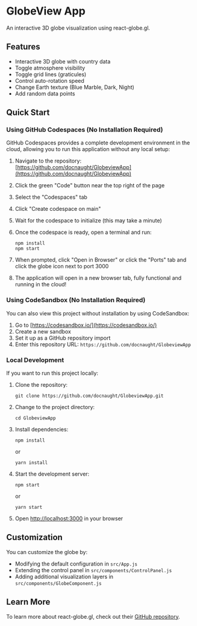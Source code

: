 # GlobeView App

An interactive 3D globe visualization using react-globe.gl.

## Features

- Interactive 3D globe with country data
- Toggle atmosphere visibility
- Toggle grid lines (graticules)
- Control auto-rotation speed
- Change Earth texture (Blue Marble, Dark, Night)
- Add random data points

## Quick Start

### Using GitHub Codespaces (No Installation Required)

GitHub Codespaces provides a complete development environment in the cloud, allowing you to run this application without any local setup:

1. Navigate to the repository: [https://github.com/docnaught/GlobeviewApp](https://github.com/docnaught/GlobeviewApp)

2. Click the green "Code" button near the top right of the page

3. Select the "Codespaces" tab

4. Click "Create codespace on main"

5. Wait for the codespace to initialize (this may take a minute)

6. Once the codespace is ready, open a terminal and run:
   ```
   npm install
   npm start
   ```

7. When prompted, click "Open in Browser" or click the "Ports" tab and click the globe icon next to port 3000

8. The application will open in a new browser tab, fully functional and running in the cloud!

### Using CodeSandbox (No Installation Required)

You can also view this project without installation by using CodeSandbox:

1. Go to [https://codesandbox.io/](https://codesandbox.io/) 
2. Create a new sandbox
3. Set it up as a GitHub repository import
4. Enter this repository URL: `https://github.com/docnaught/GlobeviewApp`

### Local Development

If you want to run this project locally:

1. Clone the repository:
   ```
   git clone https://github.com/docnaught/GlobeviewApp.git
   ```

2. Change to the project directory:
   ```
   cd GlobeviewApp
   ```

3. Install dependencies:
   ```
   npm install
   ```
   or
   ```
   yarn install
   ```

4. Start the development server:
   ```
   npm start
   ```
   or
   ```
   yarn start
   ```

5. Open [http://localhost:3000](http://localhost:3000) in your browser

## Customization

You can customize the globe by:

- Modifying the default configuration in `src/App.js`
- Extending the control panel in `src/components/ControlPanel.js`
- Adding additional visualization layers in `src/components/GlobeComponent.js`

## Learn More

To learn more about react-globe.gl, check out their [GitHub repository](https://github.com/vasturiano/react-globe.gl).
